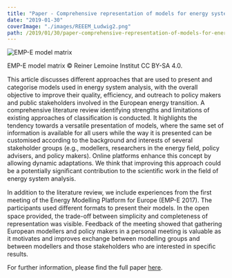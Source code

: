```yaml
---
title: "Paper - Comprehensive representation of models for energy system analyses: Insights from the Energy Modelling Platform for Europe (EMP-E) 2017"
date: "2019-01-30"
coverImage: "./images/REEEM_Ludwig2.png"
path: /2019/01/30/paper-comprehensive-representation-of-models-for-energy-system-analyses-insights-from-the-energy-modelling-platform-for-europe-emp-e-2017/
---
```


![EMP-E model matrix](./images/REEEM_Ludwig2-1024x458.png)

EMP-E model matrix © Reiner Lemoine Institut CC BY-SA 4.0.

This article discusses diﬀerent approaches that are used to present and categorise models used in energy system analysis, with the overall objective to improve their quality, eﬃciency, and outreach to policy makers and public stakeholders involved in the European energy transition. A comprehensive literature review identifying strengths and limitations of existing approaches of classiﬁcation is conducted. It highlights the tendency towards a versatile presentation of models, where the same set of information is available for all users while the way it is presented can be customised according to the background and interests of several stakeholder groups (e.g., modellers, researchers in the energy ﬁeld, policy advisers, and policy makers). Online platforms enhance this concept by allowing dynamic adaptations. We think that improving this approach could be a potentially signiﬁcant contribution to the scientiﬁc work in the ﬁeld of energy system analysis.

In addition to the literature review, we include experiences from the ﬁrst meeting of the Energy Modelling Platform for Europe (EMP-E 2017). The participants used diﬀerent formats to present their models. In the open space provided, the trade-oﬀ between simplicity and completeness of representation was visible. Feedback of the meeting showed that gathering European modellers and policy makers in a personal meeting is valuable as it motivates and improves exchange between modelling groups and between modellers and those stakeholders who are interested in speciﬁc results.

For further information, please find the full paper [here](https://www.sciencedirect.com/science/article/pii/S2211467X18300154?via%3Dihub).
